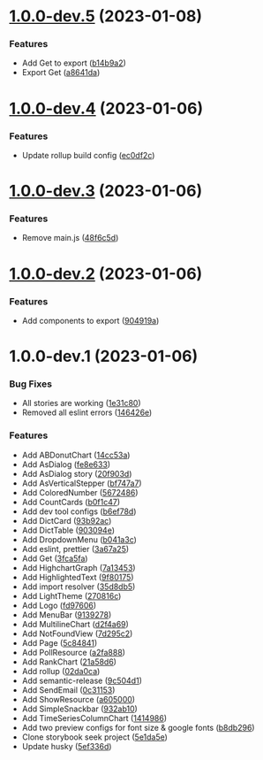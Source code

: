 # [1.0.0-dev.5](https://github.com/fengxia41103/storybook/compare/v1.0.0-dev.4...v1.0.0-dev.5) (2023-01-08)


### Features

* Add Get to export ([b14b9a2](https://github.com/fengxia41103/storybook/commit/b14b9a25d7ac23d94c3be341d8861b1adfdf0550))
* Export Get ([a8641da](https://github.com/fengxia41103/storybook/commit/a8641da5b78c71301ae7c8ab63ae6dc3c6ac240f))

# [1.0.0-dev.4](https://github.com/fengxia41103/storybook/compare/v1.0.0-dev.3...v1.0.0-dev.4) (2023-01-06)


### Features

* Update rollup build config ([ec0df2c](https://github.com/fengxia41103/storybook/commit/ec0df2ce17d6b7eeadacd33bb1d94328b04228f3))

# [1.0.0-dev.3](https://github.com/fengxia41103/storybook/compare/v1.0.0-dev.2...v1.0.0-dev.3) (2023-01-06)


### Features

* Remove main.js ([48f6c5d](https://github.com/fengxia41103/storybook/commit/48f6c5d9add5d27c3cb761002ebd7715f07e4a27))

# [1.0.0-dev.2](https://github.com/fengxia41103/storybook/compare/v1.0.0-dev.1...v1.0.0-dev.2) (2023-01-06)


### Features

* Add components to export ([904919a](https://github.com/fengxia41103/storybook/commit/904919a8fa8b40c49252ab86e4b52421108e7caf))

# 1.0.0-dev.1 (2023-01-06)


### Bug Fixes

* All stories are working ([1e31c80](https://github.com/fengxia41103/storybook/commit/1e31c806bf74c07f8f0ffd92d2d1b49c654fafa2))
* Removed all eslint errors ([146426e](https://github.com/fengxia41103/storybook/commit/146426e2b7d9cdfbb05b983a250de16d8f688ee1))


### Features

* Add ABDonutChart ([14cc53a](https://github.com/fengxia41103/storybook/commit/14cc53af25bdff9fda305e8cd5e9e43cde39a94f))
* Add AsDialog ([fe8e633](https://github.com/fengxia41103/storybook/commit/fe8e6339f4140f03c1b686820035992cdb33a7ac))
* Add AsDialog story ([20f903d](https://github.com/fengxia41103/storybook/commit/20f903dad3e9a4dc7a2f07af4071005d5cdacfd7))
* Add AsVerticalStepper ([bf747a7](https://github.com/fengxia41103/storybook/commit/bf747a72dee943f741f59ca29b1b07f7ae9d92f6))
* Add ColoredNumber ([5672486](https://github.com/fengxia41103/storybook/commit/5672486ce812340e743e13321459632f603ae030))
* Add CountCards ([b0f1c47](https://github.com/fengxia41103/storybook/commit/b0f1c4777f68015b5e31f04ebffeffbe5f794232))
* Add dev tool configs ([b6ef78d](https://github.com/fengxia41103/storybook/commit/b6ef78d824dbed592991907929d4db67240d699c))
* Add DictCard ([93b92ac](https://github.com/fengxia41103/storybook/commit/93b92acf4e0de7c3031e6d6099d405a29e078efa))
* Add DictTable ([903094e](https://github.com/fengxia41103/storybook/commit/903094ecb234f13eed52a206a1c7e133095ffc41))
* Add DropdownMenu ([b041a3c](https://github.com/fengxia41103/storybook/commit/b041a3cb9194caa8ee9cc8f1ff0b8aa32710d19f))
* Add eslint, prettier ([3a67a25](https://github.com/fengxia41103/storybook/commit/3a67a2519fb9d4a7d93b9632d036fc85cae84a90))
* Add Get ([3fca5fa](https://github.com/fengxia41103/storybook/commit/3fca5faa416ba25b7129bd110ffee9a208cbee58))
* Add HighchartGraph ([7a13453](https://github.com/fengxia41103/storybook/commit/7a13453117b826ee3bc00199fb0c28729b6c7d2b))
* Add HighlightedText ([9f80175](https://github.com/fengxia41103/storybook/commit/9f80175661a74157bd62d5834bf2cc1d6127ccf5))
* Add import resolver ([35d8db5](https://github.com/fengxia41103/storybook/commit/35d8db599aa99a1c269d417e838adafae3d32c82))
* Add LightTheme ([270816c](https://github.com/fengxia41103/storybook/commit/270816c41b6e4685fd4df4841385e446d7c4cda2))
* Add Logo ([fd97606](https://github.com/fengxia41103/storybook/commit/fd9760600399dd763a4e25ab19214914be99b9e3))
* Add MenuBar ([9139278](https://github.com/fengxia41103/storybook/commit/91392788b612fdf74e847a231cdb22fe1c329eef))
* Add MultilineChart ([d2f4a69](https://github.com/fengxia41103/storybook/commit/d2f4a69e6d9f9a83cc3f0c901c7ffbda49bfbbfb))
* Add NotFoundView ([7d295c2](https://github.com/fengxia41103/storybook/commit/7d295c2e3a8e8823993aadba4dd430446b7ebed0))
* Add Page ([5c84841](https://github.com/fengxia41103/storybook/commit/5c8484133a80f5415eb11bf776e7e4f965e6db3b))
* Add PollResource ([a2fa888](https://github.com/fengxia41103/storybook/commit/a2fa8883993ba7f5485b427493fd5cd9f7b0bd17))
* Add RankChart ([21a58d6](https://github.com/fengxia41103/storybook/commit/21a58d6aa934a426d92d80a9b1f81612b42bd355))
* Add rollup ([02da0ca](https://github.com/fengxia41103/storybook/commit/02da0ca0979ded639e306169358b8013cb70e76b))
* Add semantic-release ([9c504d1](https://github.com/fengxia41103/storybook/commit/9c504d102da3a211e2538b2672581d3868620f45))
* Add SendEmail ([0c31153](https://github.com/fengxia41103/storybook/commit/0c3115310282f12db5fe9996ba161ce1ba2537d3))
* Add ShowResource ([a605000](https://github.com/fengxia41103/storybook/commit/a605000c92b18a3e8d770e5ecaf2333305e1d00f))
* Add SimpleSnackbar ([932ab10](https://github.com/fengxia41103/storybook/commit/932ab10ad4e49d3431134030d0376ebe6c89b9da))
* Add TimeSeriesColumnChart ([1414986](https://github.com/fengxia41103/storybook/commit/1414986782a985af8c4028205f1dccb5f866e2f2))
* Add two preview configs for font size & google fonts ([b8db296](https://github.com/fengxia41103/storybook/commit/b8db296059adac138d63e8eff58a4e2830e5a903))
* Clone storybook seek project ([5e1da5e](https://github.com/fengxia41103/storybook/commit/5e1da5e7e9fef817e72fa569b19b4121f6d03ee4))
* Update husky ([5ef336d](https://github.com/fengxia41103/storybook/commit/5ef336d6ae13b9b66ea13ae10052fdea4fb7ff9a))
